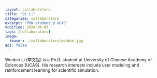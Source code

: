 ```yaml
---
layout: collaborators
title: "Qi Li"
categories: collaborators
excerpt: "PhD student @ UCAS"
modified: 2024-06-03
tags: [collaborators]
image:
  teaser: ./collaborators/wenbin.jpg
ads: false
---
```


Wenbin Li (李文斌) is a Ph.D. student at University of Chinese Academy of Sciences (UCAS). His research interests include user modeling and reinforcement learning for scientific simulation.